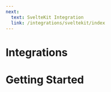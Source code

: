 ```yaml
---
next:
  text: SvelteKit Integration
  link: /integrations/sveltekit/index
---
```


# Integrations
# Getting Started
